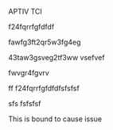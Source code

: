 APTIV TCI

f24fqrrfgfdfdf


fawfg3ft2qr5w3fg4eg

43taw3gsveg2tf3ww vsefvef


fwvgr4fgvrv


ff
f24fqrrfgfdfdfsfsfsf

sfs
fsfsfsf

This is bound to cause issue
